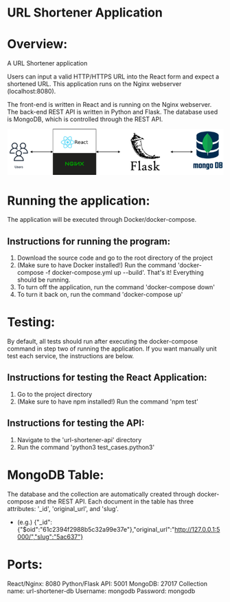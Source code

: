 URL Shortener Application
=========================

# Overview: 
A URL Shortener application

Users can input a valid HTTP/HTTPS URL into the React form and expect a shortened URL. This application
runs on the Nginx webserver (localhost:8080).

The front-end is written in React and is running on the Nginx webserver.
The back-end REST API is written in Python and Flask. 
The database used is MongoDB, which is controlled through the REST API.

![Diagram](URLShortenerDiagram.png)

# Running the application:
The application will be executed through Docker/docker-compose.

## Instructions for running the program:
1. Download the source code and go to the root directory of the project
2. (Make sure to have Docker installed!) Run the command 'docker-compose -f docker-compose.yml up --build'. That's it! Everything should be running.
3. To turn off the application, run the command 'docker-compose down'
4. To turn it back on, run the command 'docker-compose up'

# Testing:
By default, all tests should run after executing the docker-compose command in step two of running the application.
If you want manually unit test each service, the instructions are below.

## Instructions for testing the React Application:
1. Go to the project directory
2. (Make sure to have npm installed!) Run the command 'npm test'

## Instructions for testing the API:
1. Navigate to the 'url-shortener-api' directory
2. Run the command 'python3 test_cases.python3'

# MongoDB Table:
The database and the collection are automatically created through docker-compose and the REST API.
Each document in the table has three attributes: '_id', 'original_url', and 'slug'.
- (e.g.) {"_id":{"$oid":"61c2394f2988b5c32a99e37e"},"original_url":"http://127.0.0.1:5000/","slug":"5ac637"}

# Ports:
React/Nginx: 8080
Python/Flask API: 5001
MongoDB: 27017
    Collection name: url-shortener-db
    Username: mongodb
    Password: mongodb
